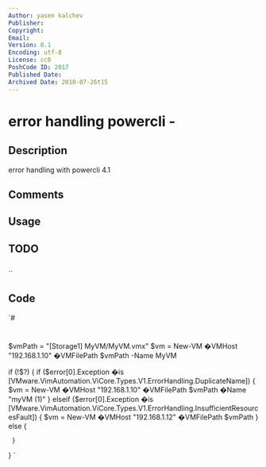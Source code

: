 ```yaml
---
Author: yasen kalchev
Publisher: 
Copyright: 
Email: 
Version: 0.1
Encoding: utf-8
License: cc0
PoshCode ID: 2017
Published Date: 
Archived Date: 2010-07-26t15
---
```


# error handling powercli - 

## Description

error handling with powercli 4.1

## Comments



## Usage



## TODO



## 

``

## Code

`#
 #
 $vmPath = "[Storage1] MyVM/MyVM.vmx"
 $vm = New-VM �VMHost "192.168.1.10" �VMFilePath $vmPath -Name MyVM
 
 if (!$?) {
     if ($error[0].Exception �is [VMware.VimAutomation.ViCore.Types.V1.ErrorHandling.DuplicateName]) {
 	$vm = New-VM �VMHost "192.168.1.10" �VMFilePath $vmPath �Name "myVM (1)"
     } elseif ($error[0].Exception �is [VMware.VimAutomation.ViCore.Types.V1.ErrorHandling.InsufficientResourcesFault]) {
 	$vm = New-VM �VMHost "192.168.1.12" �VMFilePath $vmPath
     } else {
 
     }
 }
`

